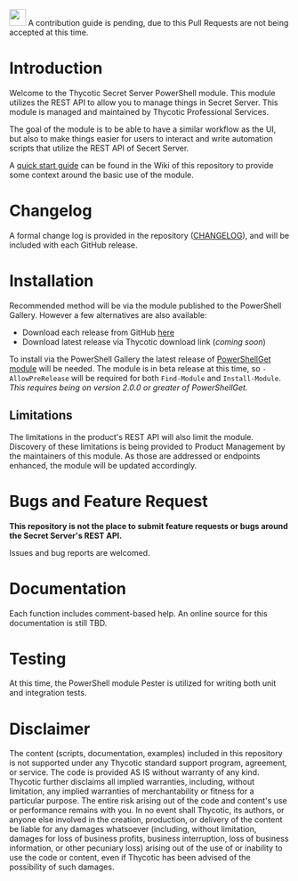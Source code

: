 <img src="https://user-images.githubusercontent.com/11204251/102900538-0b165a80-4432-11eb-9164-2996d0222a88.png" width="30" height="30">
A contribution guide is pending, due to this Pull Requests are not being accepted at this time.

# Introduction

Welcome to the Thycotic Secret Server PowerShell module. This module utilizes the REST API to allow you to manage things in Secret Server. This module is managed and maintained by Thycotic Professional Services.

The goal of the module is to be able to have a similar workflow as the UI, but also to make things easier for users to interact and write automation scripts that utilize the REST API of Secert Server.

A [quick start guide](https://github.com/thycotic-ps/thycotic.secretserver/wiki) can be found in the Wiki of this repository to provide some context around the basic use of the module.

# Changelog

A formal change log is provided in the repository ([CHANGELOG](CHANGELOG.md)), and will be included with each GitHub release.

# Installation

Recommended method will be via the module published to the PowerShell Gallery. However a few alternatives are also available:

- Download each release from GitHub [here](https://github.com/thycotic-ps/thycotic.secretserver/releases)
- Download latest release via Thycotic download link (_coming soon_)

To install via the PowerShell Gallery the latest release of [PowerShellGet module](https://docs.microsoft.com/en-us/powershell/scripting/gallery/installing-psget) will be needed. The module is in beta release at this time, so `-AllowPreRelease` will be required for both `Find-Module` and `Install-Module`. _This requires being on version 2.0.0 or greater of PowerShellGet._

## Limitations

The limitations in the product's REST API will also limit the module. Discovery of these limitations is being provided to Product Management by the maintainers of this module. As those are addressed or endpoints enhanced, the module will be updated accordingly.

# Bugs and Feature Request

**This repository is not the place to submit feature requests or bugs around the Secret Server's REST API.**

Issues and bug reports are welcomed.

# Documentation

Each function includes comment-based help. An online source for this documentation is still TBD.

# Testing

At this time, the PowerShell module Pester is utilized for writing both unit and integration tests.

# Disclaimer

The content (scripts, documentation, examples) included in this repository is not supported under any Thycotic standard support program, agreement, or service. The code is provided AS IS without warranty of any kind. Thycotic further disclaims all implied warranties, including, without limitation, any implied warranties of merchantability or fitness for a particular purpose. The entire risk arising out of the code and content's use or performance remains with you. In no event shall Thycotic, its authors, or anyone else involved in the creation, production, or delivery of the content be liable for any damages whatsoever (including, without limitation, damages for loss of business profits, business interruption, loss of business information, or other pecuniary loss) arising out of the use of or inability to use the code or content, even if Thycotic has been advised of the possibility of such damages.
